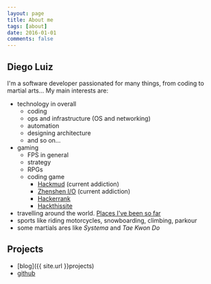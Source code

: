 ```yaml
---
layout: page
title: About me
tags: [about]
date: 2016-01-01
comments: false
---
```


## Diego Luiz
I'm a software developer passionated for many things, from coding to martial arts...
My main interests are: 

* technology in overall
  * coding
  * ops and infrastructure (OS and networking)
  * automation
  * designing architecture
  * and so on...
* gaming
  * FPS in general
  * strategy
  * RPGs
  * coding game
    * [Hackmud](https://www.hackmud.com/)  (current addiction)
    * [Zhenshen I/O](http://www.zachtronics.com/shenzhen-io/)  (current addiction)
    * [Hackerrank](https://www.hackerrank.com/diegoluiz)
    * [Hackthissite](https://www.hackthissite.org/user/view/diegorcl/)
* travelling around the world. [Places I've been so far](http://www.mytravelmap.tk/compare/fb10201751822554158/1467040813320?2#)
* sports like riding motorcycles, snowboarding, climbing, parkour
* some martials ares like *Systema* and *Tae Kwon Do* 

## Projects
* [blog]({{ site.url }}projects)
* [github](https://github.com/diegoluiz)
